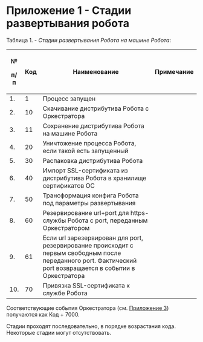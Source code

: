 # Приложение 1 - Стадии развертывания робота

Таблица 1. - *Стадии развертывания Робота на машине Робота*:

| <p>№</p><p>п/п</p>    | Код | Наименование                                                                                                                                                  | Примечание |
| --------------------- | --- | ------------------------------------------------------------------------------------------------------------------------------------------------------------- | ---------- |
| 1.                    | 1   | Процесс запущен                                                                                                                                               |            |
| 2.                    | 10  | Скачивание дистрибутива Робота с Оркестратора                                                                                                                 |            |
| 3.                    | 11  | Сохранение дистрибутива Робота на машине Робота                                                                                                               |            |
| 4.                    | 20  | Уничтожение процесса Робота, если такой есть запущенный                                                                                                       |            |
| 5.                    | 30  | Распаковка дистрибутива Робота                                                                                                                                |            |
| 6.                    | 40  | Импорт SSL-сертификата из дистрибутива Робота в хранилище сертификатов ОС                                                                                     |            |
| 7.                    | 50  | Трансформация конфига Робота под параметры развертывания                                                                                                      |            |
| 8.                    | 60  | Резервирование url+port для https-службы Робота с port, переданным Оркестратором                                                                              |            |
| 9.                    | 61  | Если url зарезервирован для port, резервирование происходит с первым свободным после переданного port. Фактический port возвращается в событии в Оркестратора |            |
| 10.                   | 70  | Привязка SSL-сертификата к службе Робота                                                                                                                      |            |

&#x20;

Соответствующие события Оркестратора (см. [Приложение 3](https://docs.primo-rpa.ru/primo-rpa/orchestrator/appendix/appendix3)) получаются как Код + 7000.

Стадии проходят последовательно, в порядке возрастания кода. Некоторые стадии могут отсутствовать.
